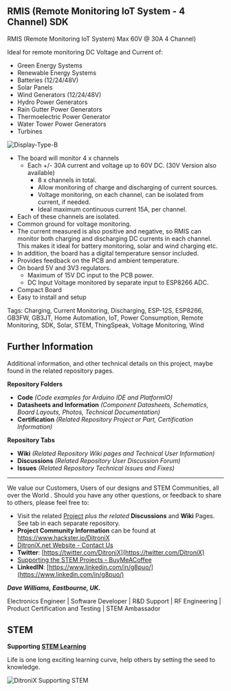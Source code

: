 ## RMIS (Remote Monitoring IoT System - 4 Channel) SDK

RMIS (Remote Monitoring IoT System)  Max 60V @ 30A 4 Channel)

Ideal for remote monitoring DC Voltage and Current of:

- Green Energy Systems
- Renewable Energy Systems
- Batteries (12/24/48V)
- Solar Panels
- Wind Generators (12/24/48V)
- Hydro Power Generators
- Rain Gutter Power Generators
- Thermoelectric Power Generator
- Water Tower Power Generators
- Turbines


![Display-Type-B](https://ditronix.net/wp-content/uploads/2022/04/RMIS-12S-SDK-2204-106-PCB-Connections.jpg?raw=true)


- The board will monitor 4 x channels
	- Each +/- 30A current and voltage up to 60V DC. (30V Version also available)
		- 8 x channels in total.
		- Allow monitoring of charge and discharging of current sources.
		- Voltage monitoring, on each channel, can be isolated from current, if needed.
		- Ideal maximum continuous current 15A, per channel.
- Each of these channels are isolated.
- Common ground for voltage monitoring.
- The current measured is also positive and negative, so RMIS can monitor both charging and discharging DC currents in each channel.  This makes it ideal for battery monitoring, solar and wind charging etc.
- In addition, the board has a digital temperature sensor included.
-	 Provides feedback on the PCB and ambient temperature.
- On board 5V and 3V3 regulators.
	- 	Maximum of 15V DC input to the PCB  power.
	- 	DC Input Voltage monitored by separate input to ESP8266 ADC.
- Compact Board
- Easy to install and setup

Tags: Charging, Current Monitoring, Discharging, ESP-12S, ESP8266, GB3FW, GB3JT, Home Automation, IoT, Power Consumption, Remote Monitoring, SDK, Solar, STEM, ThingSpeak, Voltage Monitoring, Wind


## **Further Information**

Additional information, and other technical details on this project, maybe found in the related repository pages.

**Repository Folders**

 - **Code** *(Code examples for Arduino  IDE and PlatformIO)*
 -  **Datasheets and Information** *(Component Datasheets, Schematics, Board Layouts, Photos, Technical Documentation)*
 - **Certification** *(Related Repository Project or Part, Certification Information)*

**Repository Tabs**

 - **Wiki** *(Related Repository Wiki pages and Technical User Information)*
 - **Discussions** *(Related Repository User Discussion Forum)*
 - **Issues** *(Related Repository Technical Issues and Fixes)*

***

We value our Customers, Users of our designs and STEM Communities, all over the World . Should you have any other questions, or feedback to share to others, please feel free to:

* Visit the related [Project](https://github.com/DitroniX?tab=repositories) *plus the related* **Discussions** and **Wiki** Pages.  See tab in each separate repository.
* **Project Community Information** can be found at https://www.hackster.io/DitroniX
* [DitroniX.net Website - Contact Us](https://ditronix.net/contact/)
* **Twitter**: [https://twitter.com/DitroniX](https://twitter.com/DitroniX)
* [Supporting the STEM Projects - BuyMeACoffee](https://www.buymeacoffee.com/DitroniX)
*  **LinkedIN**: [https://www.linkedin.com/in/g8puo/](https://www.linkedin.com/in/g8puo/)

***Dave Williams, Eastbourne, UK.***

Electronics Engineer | Software Developer | R&D Support | RF Engineering | Product Certification and Testing | STEM Ambassador

## STEM

**Supporting [STEM Learning](https://www.stem.org.uk/)**

Life is one long exciting learning curve, help others by setting the seed to knowledge.

![DitroniX Supporting STEM](https://hackster.imgix.net/uploads/attachments/1606838/stem_ambassador_-_100_volunteer_badge_edxfxlrfbc1_bjdqharfoe1_xbqi2KUcri.png?auto=compress%2Cformat&w=540&fit=max)
